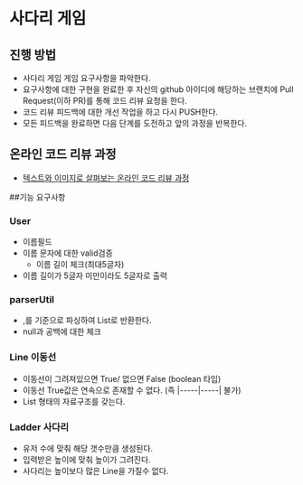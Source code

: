 # 사다리 게임
## 진행 방법
* 사다리 게임 게임 요구사항을 파악한다.
* 요구사항에 대한 구현을 완료한 후 자신의 github 아이디에 해당하는 브랜치에 Pull Request(이하 PR)를 통해 코드 리뷰 요청을 한다.
* 코드 리뷰 피드백에 대한 개선 작업을 하고 다시 PUSH한다.
* 모든 피드백을 완료하면 다음 단계를 도전하고 앞의 과정을 반복한다.

## 온라인 코드 리뷰 과정
* [텍스트와 이미지로 살펴보는 온라인 코드 리뷰 과정](https://github.com/nextstep-step/nextstep-docs/tree/master/codereview)

##기능 요구사항
### User
- 이름필드
- 이름 문자에 대한 valid검증
    * 이름 길이 체크(최대5글자)
- 이름 길이가 5글자 미만이라도 5글자로 출력

### parserUtil
- ,를 기준으로 파싱하여 List로 반환한다.
- null과 공백에 대한 체크

### Line 이동선
- 이동선이 그려져있으면 True/ 없으면 False (boolean 타입)
- 이동선 True값은 연속으로 존재할 수 없다. (즉 |-----|-----| 불가)
- List<boolean> 형태의 자료구조를 갖는다.

### Ladder 사다리
- 유저 수에 맞춰 해당 갯수만큼 생성된다.
- 입력받은 높이에 맞춰 높이가 그려진다.
- 사다리는 높이보다 많은 Line을 가질수 없다.

 
